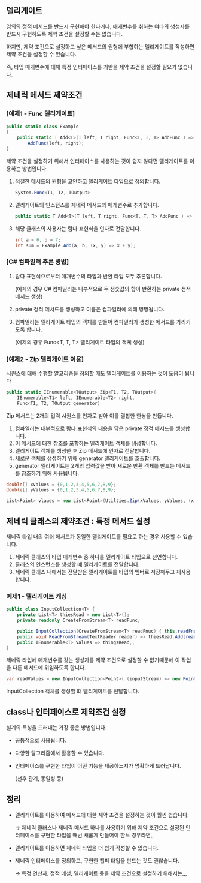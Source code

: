 ## 델리게이트

임의의 정적 메서드를 반드시 구현해야 한다거나, 매개변수를 취하는 여타의 생성자를 반드시 구현하도록 제약 조건을 설정할 수는 없습니다.

하지만, 제약 조건으로 설정하고 싶은 메서드의 원형에 부합하는 델리게이트를 작성하면 제약 조건을 설정할 수 있습니다.

즉, 타입 매개변수에 대해 특정 인터페이스를 기반을 제약 조건을 설정할 필요가 없습니다.

## 제네릭 메서드 제약조건

### [예제1 - Func 델리게이트]

```csharp
public static class Example
{
	public static T Add<T>(T left, T right, Func<T, T, T> AddFunc ) => 
		AddFunc(left, right);
}
```

제약 조건을 설정하기 위해서 인터페이스를 사용하는 것이 쉽지 않다면 델리게이트를 이용하는 방법입니다.

1. 적절한 메서드의 원형을 고안하고 델리게이트 타입으로 정의합니다.
    
    ```csharp
    System.Func<T1, T2, TOutput>
    ```
    
2. 델리게이트의 인스턴스를 제네릭 메서드의 매개변수로 추가합니다.
    
    ```csharp
    public static T Add<T>(T left, T right, Func<T, T, T> AddFunc ) =>  AddFunc(left, right);
    ```
    
3. 해당 클래스의 사용자는 람다 표현식을 인자로 전달합니다.
    
    ```csharp
    int a = 6, b = 7;
    int sum = Example.Add(a, b, (x, y) => x + y);
    ```
    

### [C# 컴파일러 추론 방법]

1. 람다 표현식으로부터 매개변수의 타입과 반환 타입 모두 추론합니다.
    
    (예제의 경우 C# 컴파일러는 내부적으로 두 정숫값의 합이 반환하는 private 정적 메서드 생성)
    
2. private 정적 메서드를 생성하고 이름은 컴파일러에 의해 명명됩니다.
3. 컴파일러는  델리게이트 타입의 객체를 만들어 컴파일러가 생성한 메서드를 가리키도록 합니다.
    
    (예제의 경우 Func<T, T, T> 델리게이트 타입의 객체 생성)
    

### [예제2 -  Zip 델리게이트 이용]

시퀀스에 대해 수행할 알고리즘을 정의할 때도 델리게이트를 이용하는 것이 도움이 됩니다

```csharp
public static IEnumerable<TOutput> Zip<T1, T2, TOutput>(
	IEnumerable<T1> left, IEnumerable<T2> right,
	Func<T1, T2, TOutput generator)
```

Zip 메서드는 2개의 입력 시퀀스를 인자로 받아 이를 결합한 한쌍을 만듭니다.

1. 컴파일러는 내부적으로 람다 표현식의 내용을 담은 private 정적 메서드를 생성합니다.
2. 이 메서드에 대한 참조를 포함하는 델리게이트 객체를 생성합니다.
3. 델리게이트 객체를 생성한 후 Zip 메서드에 인자로 전달합니다.
4. 새로운 객체를 생성하기 위해 generator 델리게이트를 호출합니다.
5. generator 델리게이트는 2개의 입력값을 받아 새로운 반환 객체를 만드는 메서드를 참조하기 위해 사용됩니다.

```csharp
double[] xValues = {0,1,2,3,4,5,6,7,8,9};
double[] yValues = {0,1,2,3,4,5,6,7,8,9};

List<Point> vlaues = new List<Point>(Utilties.Zip(xValues, yValues, (x, y) =>  new Point(x, y));
```

## 제네릭 클래스의 제약조건 : 특정 메서드 설정

제네릭 타입 내의 여러 메서드가 동일한 델리게이트를 필요로 하는 경우 사용할 수 있습니다.

1. 제네릭 클래스의 타입 매개변수 중 하나를 델리게이트 타입으로 선언합니다.
2. 클래스의 인스턴스를 생성할 떄 델리게이트를 전달합니다.
3. 제네릭 클래스 내에서는 전달받은 델리게이트를 타입의 멤버로 저장해두고 재사용합니다.

### 예제1 - 델리게이트 캐싱

```csharp
public class InputCollection<T> {
	private List<T> thiesRead = new List<T>();
	private readonly CreateFromStream<T> readFunc;

	public InputCollection(CreateFromStream<T> readFnuc) { this.readFnuc = readFunc; }
	public void ReadFromStream(TextReader reader) => thiesRead.Add(readFunc(reader));
	public IEnumerable<T> Values => thingsRead;;
}
```

제네릭 타입에 매개변수를 갖는 생성자를 제약 조건으로 설정할 수 없기때문에 이 작업을 다른 메서드에 위임하도록 합니다.

```csharp
var readValues = new InputCollection<Point>( (inputStream) => new Point(inputStream) );
```

InputCollection 객체를 생성할 떄 델리게이트를 전달합니다.

## class나 인터페이스로 제약조건 설정

설계의 특성을 드러내는 가장 좋은 방법입니다.

- 공통적으로 사용됩니다.
- 다양한 알고리즘에서 활용할 수 있습니다.
- 인터페이스를 구현한 타입이 어떤 기능을 제공하느지가 명확하게 드러납니다.
    
    (선후 관계, 동일성 등)
    

## 정리

- 델리게이트를 이용하여 메서드에 대한 제약 조건을 설정하는 것이 훨씬 쉽습니다.
    
    → 제네릭 클래스나 제네릭 메서드 하나를 사용하기 위해 제약 조건으로 설정된 인터페이스를 구현한 타입을 매번 새롭게 만들어야 한느 경우라면,,
    
- 델리게이트를 이용하면 제네릭 타입을 더 쉽게 작성할 수 있습니다.
- 제네릭 인터페이스를 정의하고, 구현한 헬퍼 타입을 만드는 것도 괜찮습니다.
    
    → 특정 연산자, 정적 메섣, 델리게이트 등을 제약 조건으로 설정하기 위해서는,,,
